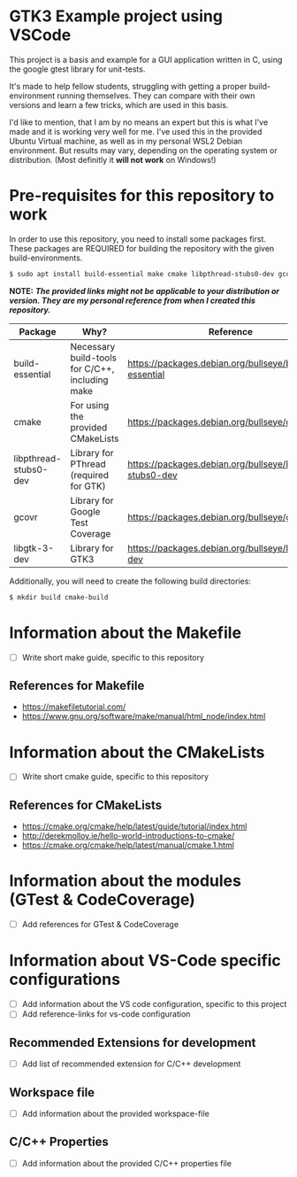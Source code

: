 # GTK3 Example project using VSCode

This project is a basis and example for a GUI application written in C, using the google gtest library for unit-tests.

It's made to help fellow students, struggling with getting a proper build-environment running themselves. 
They can compare with their own versions and learn a few tricks, which are used in this basis.

I'd like to mention, that I am by no means an expert but this is what I've made and it is working very well for me.
I've used this in the provided Ubuntu Virtual machine, as well as in my personal WSL2 Debian environment.
But results may vary, depending on the operating system or distribution.
(Most definitly it **will not work** on Windows!)

# Pre-requisites for this repository to work

In order to use this repository, you need to install some packages first.
These packages are REQUIRED for building the repository with the given build-environments.

```sh
$ sudo apt install build-essential make cmake libpthread-stubs0-dev gcovr libgtk-3-dev
```

**NOTE:** ___The provided links might not be applicable to your distribution or version. They are my personal reference from when I created this repository.___

| Package               | Why?                                            | Reference                                                  |
|-----------------------|-------------------------------------------------|------------------------------------------------------------|
| build-essential       | Necessary build-tools for C/C++, including make | https://packages.debian.org/bullseye/build-essential       |
| cmake                 | For using the provided CMakeLists               | https://packages.debian.org/bullseye/cmake                 |
| libpthread-stubs0-dev | Library for PThread (required for GTK)          | https://packages.debian.org/bullseye/libpthread-stubs0-dev |
| gcovr                 | Library for Google Test Coverage                | https://packages.debian.org/bullseye/gcovr                 |
| libgtk-3-dev          | Library for GTK3                                | https://packages.debian.org/bullseye/libgtk-3-dev          |

Additionally, you will need to create the following build directories:

```sh
$ mkdir build cmake-build
```

# Information about the Makefile

- [ ] Write short make guide, specific to this repository

## References for Makefile

- https://makefiletutorial.com/
- https://www.gnu.org/software/make/manual/html_node/index.html

# Information about the CMakeLists

- [ ] Write short cmake guide, specific to this repository

## References for CMakeLists

- https://cmake.org/cmake/help/latest/guide/tutorial/index.html
- http://derekmolloy.ie/hello-world-introductions-to-cmake/
- https://cmake.org/cmake/help/latest/manual/cmake.1.html

# Information about the modules (GTest & CodeCoverage)

- [ ] Add references for GTest & CodeCoverage 

# Information about VS-Code specific configurations

- [ ] Add information about the VS code configuration, specific to this project
- [ ] Add reference-links for vs-code configuration

## Recommended Extensions for development

- [ ] Add list of recommended extension for C/C++ development

## Workspace file

- [ ] Add information about the provided workspace-file

## C/C++ Properties

- [ ] Add information about the provided C/C++ properties file